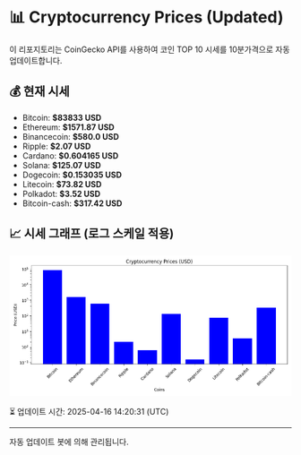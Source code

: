 
# 📊 Cryptocurrency Prices (Updated)

이 리포지토리는 CoinGecko API를 사용하여 코인 TOP 10 시세를 10분가격으로 자동 업데이트합니다.

## 💰 현재 시세
- Bitcoin: **$83833 USD**
- Ethereum: **$1571.87 USD**
- Binancecoin: **$580.0 USD**
- Ripple: **$2.07 USD**
- Cardano: **$0.604165 USD**
- Solana: **$125.07 USD**
- Dogecoin: **$0.153035 USD**
- Litecoin: **$73.82 USD**
- Polkadot: **$3.52 USD**
- Bitcoin-cash: **$317.42 USD**

## 📈 시세 그래프 (로그 스케일 적용)
![Crypto Prices](crypto_prices.png)

⏳ 업데이트 시간: 2025-04-16 14:20:31 (UTC)

---
자동 업데이트 봇에 의해 관리됩니다.
